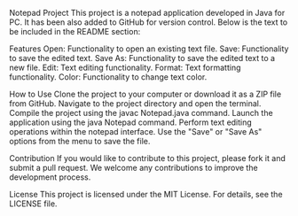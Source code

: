 Notepad Project
This project is a notepad application developed in Java for PC. It has been also added to GitHub for version control. Below is the text to be included in the README section:

Features
Open: Functionality to open an existing text file.
Save: Functionality to save the edited text.
Save As: Functionality to save the edited text to a new file.
Edit: Text editing functionality.
Format: Text formatting functionality.
Color: Functionality to change text color.

How to Use
Clone the project to your computer or download it as a ZIP file from GitHub.
Navigate to the project directory and open the terminal.
Compile the project using the javac Notepad.java command.
Launch the application using the java Notepad command.
Perform text editing operations within the notepad interface.
Use the "Save" or "Save As" options from the menu to save the file.

Contribution
If you would like to contribute to this project, please fork it and submit a pull request. We welcome any contributions to improve the development process.

License
This project is licensed under the MIT License. For details, see the LICENSE file.

